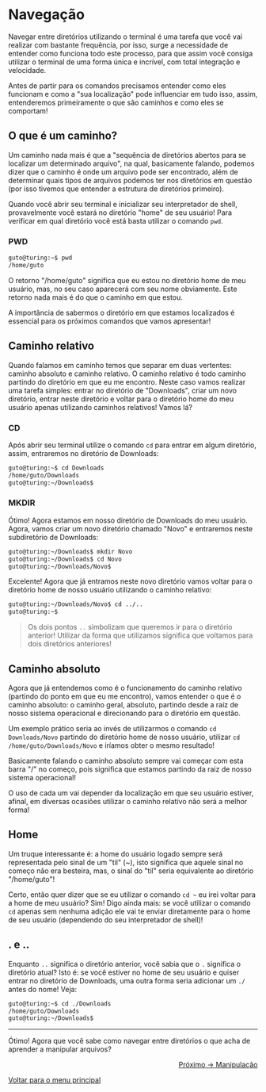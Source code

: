 # Navegação

Navegar entre diretórios utilizando o terminal é uma tarefa que você vai realizar com bastante frequência, por isso, surge a necessidade de entender como funciona todo este processo, para que assim você consiga utilizar o terminal de uma forma única e incrível, com total integração e velocidade.

Antes de partir para os comandos precisamos entender como eles funcionam e como a "sua localização" pode influenciar em tudo isso, assim, entenderemos primeiramente o que são caminhos e como eles se comportam!

## O que é um caminho?

Um caminho nada mais é que a "sequência de diretórios abertos para se localizar um determinado arquivo", na qual, basicamente falando, podemos dizer que o caminho é onde um arquivo pode ser encontrado, além de determinar quais tipos de arquivos podemos ter nos diretórios em questão (por isso tivemos que entender a estrutura de diretórios primeiro).

Quando você abrir seu terminal e inicializar seu interpretador de shell, provavelmente você estará no diretório "home" de seu usuário! Para verificar em qual diretório você está basta utilizar o comando `pwd`.

### PWD

```sh
guto@turing:~$ pwd
/home/guto
```

O retorno "/home/guto" significa que eu estou no diretório home de meu usuário, mas, no seu caso aparecerá com seu nome obviamente. Este retorno nada mais é do que o caminho em que estou.

A importância de sabermos o diretório em que estamos localizados é essencial para os próximos comandos que vamos apresentar!

## Caminho relativo

Quando falamos em caminho temos que separar em duas vertentes: caminho absoluto e caminho relativo. O caminho relativo é todo caminho partindo do diretório em que eu me encontro. Neste caso vamos realizar uma tarefa simples: entrar no diretório de "Downloads", criar um novo diretório, entrar neste diretório e voltar para o diretório home do meu usuário apenas utilizando caminhos relativos! Vamos lá?

### CD

Após abrir seu terminal utilize o comando `cd` para entrar em algum diretório, assim, entraremos no diretório de Downloads:

```sh
guto@turing:~$ cd Downloads
/home/guto/Downloads
guto@turing:~/Downloads$
```

### MKDIR

Ótimo! Agora estamos em nosso diretório de Downloads do meu usuário. Agora, vamos criar um novo diretório chamado "Novo" e entraremos neste subdiretório de Downloads:

```sh
guto@turing:~/Downloads$ mkdir Novo
guto@turing:~/Downloads$ cd Novo
guto@turing:~/Downloads/Novo$
```

Excelente! Agora que já entramos neste novo diretório vamos voltar para o diretório home de nosso usuário utilizando o caminho relativo:

```sh
guto@turing:~/Downloads/Novo$ cd ../..
guto@turing:~$
```
> Os dois pontos `..` simbolizam que queremos ir para o diretório anterior! Utilizar da forma que utilizamos significa que voltamos para dois diretórios anteriores!

## Caminho absoluto

Agora que já entendemos como é o funcionamento do caminho relativo (partindo do ponto em que eu me encontro), vamos entender o que é o caminho absoluto: o caminho geral, absoluto, partindo desde a raíz de nosso sistema operacional e direcionando para o diretório em questão.

Um exemplo prático seria ao invés de utilizarmos o comando `cd Downloads/Novo` partindo do diretório home de nosso usuário, utilizar `cd /home/guto/Downloads/Novo` e iríamos obter o mesmo resultado!

Basicamente falando o caminho absoluto sempre vai começar com esta barra "/" no começo, pois significa que estamos partindo da raiz de nosso sistema operacional!

O uso de cada um vai depender da localização em que seu usuário estiver, afinal, em diversas ocasiões utilizar o caminho relativo não será a melhor forma!

## Home

Um truque interessante é: a home do usuário logado sempre será representada pelo sinal de um "til" (~), isto significa que aquele sinal no começo não era besteira, mas, o sinal do "til" seria equivalente ao diretório "/home/guto"!

Certo, então quer dizer que se eu utilizar o comando `cd ~` eu irei voltar para a home de meu usuário? Sim! Digo ainda mais: se você utilizar o comando `cd` apenas sem nenhuma adição ele vai te enviar diretamente para o home de seu usuário (dependendo do seu interpretador de shell)!

## . e ..

Enquanto `..` significa o diretório anterior, você sabia que o `.` significa o diretório atual? Isto é: se você estiver no home de seu usuário e quiser entrar no diretório de Downloads, uma outra forma seria adicionar um `./` antes do nome! Veja:

```sh
guto@turing:~$ cd ./Downloads
/home/guto/Downloads
guto@turing:~/Downloads$ 
```

---

Ótimo! Agora que você sabe como navegar entre diretórios o que acha de aprender a manipular arquivos?

<p align="right">
  <a href="https://github.com/lanjoni/lpi4noobs/blob/main/content/pratica/manipulacao.md">Próximo -> Manipulação</a>
</p>

<p align="left">
  <a href="https://github.com/lanjoni/lpi4noobs#roadmap">Voltar para o menu principal</a>
</p>
